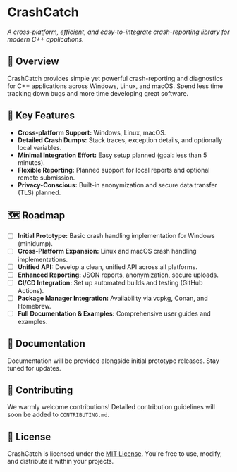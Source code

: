 # CrashCatch

*A cross-platform, efficient, and easy-to-integrate crash-reporting library for modern C++ applications.*

## 🎯 Overview
CrashCatch provides simple yet powerful crash-reporting and diagnostics for C++ applications across Windows, Linux, and macOS. Spend less time tracking down bugs and more time developing great software.

## 🚀 Key Features
- **Cross-platform Support:** Windows, Linux, macOS.
- **Detailed Crash Dumps:** Stack traces, exception details, and optionally local variables.
- **Minimal Integration Effort:** Easy setup planned (goal: less than 5 minutes).
- **Flexible Reporting:** Planned support for local reports and optional remote submission.
- **Privacy-Conscious:** Built-in anonymization and secure data transfer (TLS) planned.

## 🗺 Roadmap

- [ ] **Initial Prototype:** Basic crash handling implementation for Windows (minidump).
- [ ] **Cross-Platform Expansion:** Linux and macOS crash handling implementations.
- [ ] **Unified API:** Develop a clean, unified API across all platforms.
- [ ] **Enhanced Reporting:** JSON reports, anonymization, secure uploads.
- [ ] **CI/CD Integration:** Set up automated builds and testing (GitHub Actions).
- [ ] **Package Manager Integration:** Availability via vcpkg, Conan, and Homebrew.
- [ ] **Full Documentation & Examples:** Comprehensive user guides and examples.

## 📖 Documentation
Documentation will be provided alongside initial prototype releases. Stay tuned for updates.

## 📝 Contributing
We warmly welcome contributions! Detailed contribution guidelines will soon be added to `CONTRIBUTING.md`.

## 📄 License
CrashCatch is licensed under the [MIT License](LICENSE.md). You're free to use, modify, and distribute it within your projects.
